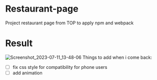 # Restaurant-page
Project restaurant page from TOP to apply npm and webpack
# Result
![Screenshot_2023-07-11_13-48-06](https://github.com/jenzie68/Restaurant-page/assets/120878346/0005e312-12a5-4b30-a29a-97c1496275d5)
Things to add when i come back:
- [ ] fix css style for compatibility for phone users
- [ ] add animation
